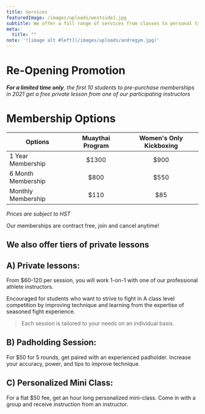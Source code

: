 ```yaml
---
title: Services
featuredImage: /images/uploads/westside1.jpg
subtitle: We offer a full range of services from classes to personal training
meta:
  title: ""
note: '![image alt #left](/images/uploads/andregym.jpg)'
---
```


# Re-Opening Promotion
*___For a limited time only___, the first 10 students to pre-purchase memberships in 2021 get a free private lesson from one of our participating instructors*

# Membership Options
|Options|Muaythai Program|Women's Only Kickboxing|
|-----|:--------------:|:---------------------:|
|1 Year Membership|$1300|$900|
|6 Month Membership|$800|$550|
|Monthly Membership|$110|$85|

*Prices are subject to HST*

Our memberships are contract free, join and cancel anytime!

## We also offer tiers of private lessons

## A) Private lessons:
From $60-120 per session, you will work 1-on-1 with one of our professional athlete instructors.

Encouraged for students who want to strive to fight in A class level competition by improving technique and learning from the expertise of seasoned fight experience.

>Each session is tailored to your needs on an individual basis.

## B) Padholding Session:
For $50 for 5 rounds, get paired with an experienced padholder. Increase your accuracy, power, and tips to improve technique.

## C) Personalized Mini Class:
For a flat $50 fee, get an hour long personalized mini-class. Come in with a group and receive instruction from an instructor.